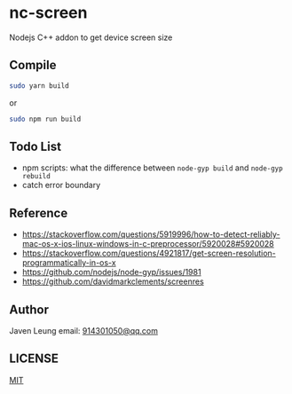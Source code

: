 # nc-screen

Nodejs C++ addon to get device screen size

## Compile

```sh
sudo yarn build
```

or

```sh
sudo npm run build
```

## Todo List

-   npm scripts: what the difference between `node-gyp build` and `node-gyp rebuild`
-   catch error boundary

## Reference

-   https://stackoverflow.com/questions/5919996/how-to-detect-reliably-mac-os-x-ios-linux-windows-in-c-preprocessor/5920028#5920028
-   https://stackoverflow.com/questions/4921817/get-screen-resolution-programmatically-in-os-x
-   https://github.com/nodejs/node-gyp/issues/1981
-   https://github.com/davidmarkclements/screenres

## Author

Javen Leung
email: 914301050@qq.com

## LICENSE

[MIT](./LICENSE)
